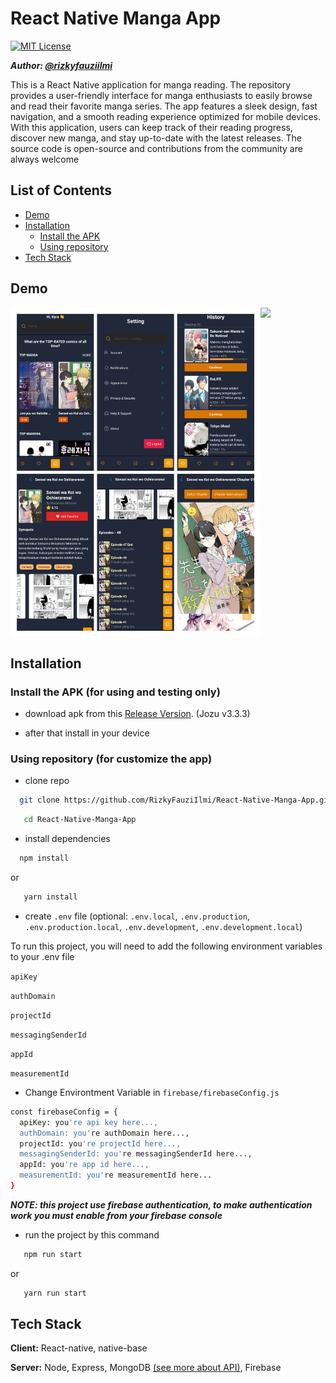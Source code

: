 # React Native Manga App

[![MIT License](https://img.shields.io/badge/License-MIT-green.svg)](https://choosealicense.com/licenses/mit/)

***Author: [@rizkyfauziilmi](https://github.com/RizkyFauziIlmi)***

This is a React Native application for manga reading. The repository provides a user-friendly interface for manga enthusiasts to easily browse and read their favorite manga series. The app features a sleek design, fast navigation, and a smooth reading experience optimized for mobile devices. With this application, users can keep track of their reading progress, discover new manga, and stay up-to-date with the latest releases. The source code is open-source and contributions from the community are always welcome

## List of Contents
- [Demo](https://github.com/RizkyFauziIlmi/React-Native-Manga-App#demo)
- [Installation](https://github.com/RizkyFauziIlmi/React-Native-Manga-App#installation)
   - [Install the APK](https://github.com/RizkyFauziIlmi/React-Native-Manga-App#install-the-apk-for-using-and-testing-only)
   - [Using repository](https://github.com/RizkyFauziIlmi/React-Native-Manga-App#using-repository-for-customize-the-app)
- [Tech Stack](https://github.com/RizkyFauziIlmi/React-Native-Manga-App#tech-stack)

## Demo

<div style="display: flex">
  <img src="https://github.com/RizkyFauziIlmi/React-Native-Manga-App/blob/master/assets/UI.jpg" width="400" >
  <img src="https://github.com/RizkyFauziIlmi/React-Native-Manga-App/blob/master/assets/UIGIF.gif" width="150" >
</div>

## Installation

### Install the APK (for using and testing only)

* download apk from this [Release Version](https://github.com/RizkyFauziIlmi/React-Native-Manga-App/releases/tag/v3.3.3). (Jozu v3.3.3)

* after that install in your device

### Using repository (for customize the app)

* clone repo

```bash
  git clone https://github.com/RizkyFauziIlmi/React-Native-Manga-App.git
```
```bash
   cd React-Native-Manga-App
```

* install dependencies

```bash
  npm install
```
or
```bash
   yarn install
```
* create `.env` file (optional: `.env.local`, `.env.production`, `.env.production.local`, `.env.development`, `.env.development.local`)

To run this project, you will need to add the following environment variables to your .env file


`apiKey`

`authDomain`

`projectId`

`messagingSenderId`

`appId`

`measurementId`

* Change Environtment Variable in `firebase/firebaseConfig.js`

```bash
const firebaseConfig = {
  apiKey: you're api key here...,
  authDomain: you're authDomain here...,
  projectId: you're projectId here...,
  messagingSenderId: you're messagingSenderId here...,
  appId: you're app id here...,
  measurementId: you're measurementId here...
}
```

***NOTE: this project use firebase authentication, to make authentication work you must enable from your firebase console***

* run the project by this command

```bash
   npm run start
```
or
```bash
   yarn run start
```

## Tech Stack

**Client:** React-native, native-base

**Server:** Node, Express, MongoDB [(see more about API)](https://github.com/RizkyFauziIlmi/Manga-API), Firebase
